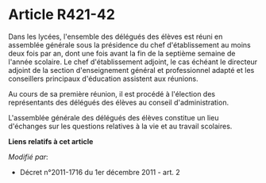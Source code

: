 # Article R421-42

Dans les lycées, l'ensemble des délégués des élèves est réuni en assemblée générale sous la présidence du chef
d'établissement au moins deux fois par an, dont une fois avant la fin de la septième semaine de l'année scolaire.        Le
chef d'établissement adjoint, le cas échéant le directeur adjoint de la section d'enseignement général et professionnel
adapté et les conseillers principaux d'éducation assistent aux réunions. 

Au cours de sa première réunion, il est procédé à l'élection des représentants des délégués des élèves au conseil
d'administration. 

L'assemblée générale des délégués des élèves constitue un lieu d'échanges sur les questions relatives à la vie et au travail
scolaires.

**Liens relatifs à cet article**

_Modifié par_:

  - Décret n°2011-1716 du 1er décembre 2011 - art. 2
